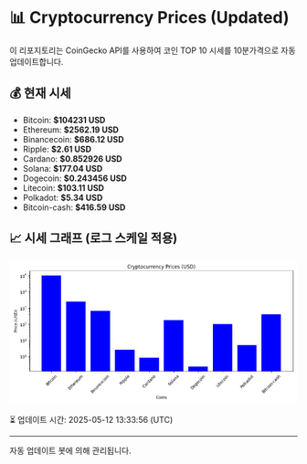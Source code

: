 
# 📊 Cryptocurrency Prices (Updated)

이 리포지토리는 CoinGecko API를 사용하여 코인 TOP 10 시세를 10분가격으로 자동 업데이트합니다.

## 💰 현재 시세
- Bitcoin: **$104231 USD**
- Ethereum: **$2562.19 USD**
- Binancecoin: **$686.12 USD**
- Ripple: **$2.61 USD**
- Cardano: **$0.852926 USD**
- Solana: **$177.04 USD**
- Dogecoin: **$0.243456 USD**
- Litecoin: **$103.11 USD**
- Polkadot: **$5.34 USD**
- Bitcoin-cash: **$416.59 USD**

## 📈 시세 그래프 (로그 스케일 적용)
![Crypto Prices](crypto_prices.png)

⏳ 업데이트 시간: 2025-05-12 13:33:56 (UTC)

---
자동 업데이트 봇에 의해 관리됩니다.

